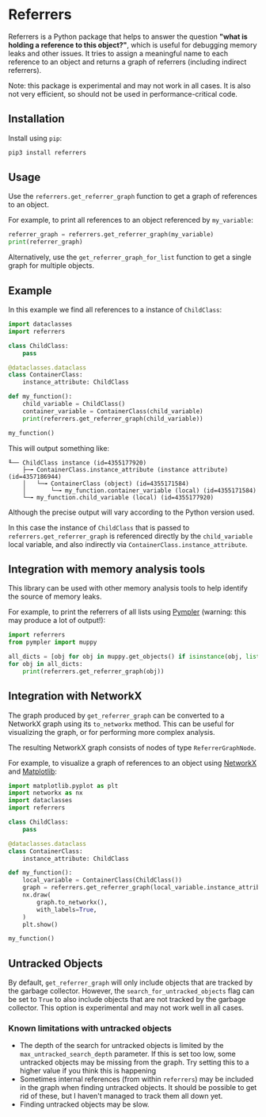 # Referrers

Referrers is a Python package that helps to answer the question **"what is holding
a reference to this object?"**, which is useful for debugging memory leaks and other
issues. It tries to assign a meaningful name to each reference to an object and
returns a graph of referrers (including indirect referrers).

Note: this package is experimental and may not work in all cases. It is also not very
efficient, so should not be used in performance-critical code.

## Installation

Install using `pip`:

```bash
pip3 install referrers
```
## Usage

Use the `referrers.get_referrer_graph` function to get a graph of references
to an object.

For example, to print all references to an object referenced by `my_variable`:

```python
referrer_graph = referrers.get_referrer_graph(my_variable)
print(referrer_graph)
```

Alternatively, use the `get_referrer_graph_for_list` function to get a single graph
for multiple objects.

## Example

In this example we find all references to a instance of `ChildClass`:

```python
import dataclasses
import referrers

class ChildClass:
    pass

@dataclasses.dataclass
class ContainerClass:
    instance_attribute: ChildClass

def my_function():
    child_variable = ChildClass()
    container_variable = ContainerClass(child_variable)
    print(referrers.get_referrer_graph(child_variable))

my_function()
```

This will output something like:

```plaintext
╙── ChildClass instance (id=4355177920)
    ├─╼ ContainerClass.instance_attribute (instance attribute) (id=4357186944)
    │   └─╼ ContainerClass (object) (id=4355171584)
    │       └─╼ my_function.container_variable (local) (id=4355171584)
    └─╼ my_function.child_variable (local) (id=4355177920)
```

Although the precise output will vary according to the Python version used.

In this case the instance of `ChildClass` that is passed to `referrers.get_referrer_graph`
is referenced directly by the `child_variable` local variable, and also indirectly
via `ContainerClass.instance_attribute`.

## Integration with memory analysis tools

This library can be used with other memory analysis tools to help identify the source
of memory leaks.

For example, to print the referrers of all lists using
[Pympler](https://pympler.readthedocs.io/en/latest/) (warning: this may produce a lot of output!):

```python
import referrers
from pympler import muppy

all_dicts = [obj for obj in muppy.get_objects() if isinstance(obj, list)]
for obj in all_dicts:
    print(referrers.get_referrer_graph(obj))
```

## Integration with NetworkX

The graph produced by `get_referrer_graph` can be converted to a NetworkX graph using
its `to_networkx` method. This can be useful for visualizing the graph, or for
performing more complex analysis.

The resulting NetworkX graph consists of nodes of type `ReferrerGraphNode`.

For example, to visualize a graph of references to an object using [NetworkX](https://networkx.org/)
and [Matplotlib](https://matplotlib.org/):

```python
import matplotlib.pyplot as plt
import networkx as nx
import dataclasses
import referrers

class ChildClass:
    pass

@dataclasses.dataclass
class ContainerClass:
    instance_attribute: ChildClass

def my_function():
    local_variable = ContainerClass(ChildClass())
    graph = referrers.get_referrer_graph(local_variable.instance_attribute)
    nx.draw(
        graph.to_networkx(),
        with_labels=True,
    )
    plt.show()

my_function()
```

## Untracked Objects

By default, `get_referrer_graph` will only include objects that are tracked by the garbage
collector. However, the `search_for_untracked_objects` flag can be set to `True` to also
include objects that are not tracked by the garbage collector. This option is experimental
and may not work well in all cases.

### Known limitations with untracked objects

* The depth of the search for untracked objects is limited by the `max_untracked_search_depth`
  parameter. If this is set too low, some untracked objects may be missing from the graph.
  Try setting this to a higher value if you think this is happening
* Sometimes internal references (from within `referrers`) may be included in the graph when
  finding untracked objects. It should be possible to get rid of these, but I haven't
  managed to track them all down yet.
* Finding untracked objects may be slow.
